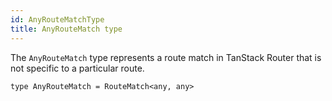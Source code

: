 ```yaml
---
id: AnyRouteMatchType
title: AnyRouteMatch type
---
```


The `AnyRouteMatch` type represents a route match in TanStack Router that is not specific to a particular route.

```tsx
type AnyRouteMatch = RouteMatch<any, any>
```
